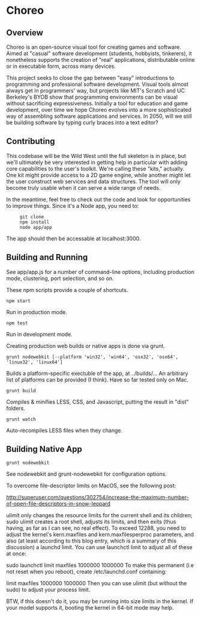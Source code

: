 # Choreo

## Overview
Choreo is an open-source visual tool for creating games and software.  Aimed at "casual" software development (students, hobbyists, tinkerers), it nonetheless supports the creation of "real" applications, distributable online or in executable form, across many devices.

This project seeks to close the gap between "easy" introductions to programming and professional software development.  Visual tools almost always get in programmers' way, but projects like MIT's Scratch and UC Berkeley's BYOB show that programming environments can be visual without sacrificing expressiveness.  Initially a tool for education and game development, over time we hope Choreo evolves into a more sophisticated way of assembling software applications and services.  In 2050, will we still be building software by typing curly braces into a text editor?

## Contributing

This codebase will be the Wild West until the full skeleton is in place, but we'll ultimately be very interested in getting help in particular with adding core capabilities to the user's toolkit.  We're calling these "kits," actually.  One kit might provide access to a 2D game engine, while another might let the user construct web services and data structures.  The tool will only become truly usable when it can serve a wide range of needs.

In the meantime, feel free to check out the code and look for opportunities to improve things.  Since it's a Node app, you need to:

```
     git clone
     npm install
     node app/app
```

The app should then be accessable at localhost:3000.

## Building and Running

See app/app.js for a number of command-line options, including production mode, clustering, port selection, and so on.

These npm scripts provide a couple of shortcuts.

```
npm start
```

Run in production mode.

```
npm test
```

Run in development mode.

Creating production web builds or native apps is done via grunt.

```
grunt nodewebkit [--platform 'win32', 'win64', 'osx32', 'osx64', 'linux32', 'linux64']
```

Builds a platform-specific exectuble of the app, at ../builds/...  An arbitrary list of platforms can be provided (I think).  Have so far tested only on Mac.

```
grunt build
```
Compiles & minifies LESS, CSS, and Javascript, putting the result in "dist" folders.

```
grunt watch
```
Auto-recompiles LESS files when they change.

## Building Native App

```
grunt nodewebkit
```

See nodewebkit and grunt-nodewebkit for configuration options.

To overcome file-descriptor limits on MacOS, see the following post:

http://superuser.com/questions/302754/increase-the-maximum-number-of-open-file-descriptors-in-snow-leopard

ulimit only changes the resource limits for the current shell and its children; sudo ulimit creates a root shell, adjusts its limits, and then exits (thus having, as far as I can see, no real effect). To exceed 12288, you need to adjust the kernel's kern.maxfiles and kern.maxfilesperproc parameters, and also (at least according to this blog entry, which is a summary of this discussion) a launchd limit. You can use launchctl limit to adjust all of these at once:

sudo launchctl limit maxfiles 1000000 1000000
To make this permanent (i.e not reset when you reboot), create /etc/launchd.conf containing:

limit maxfiles 1000000 1000000
Then you can use ulimit (but without the sudo) to adjust your process limit.

BTW, if this doesn't do it, you may be running into size limits in the kernel. If your model supports it, booting the kernel in 64-bit mode may help.


